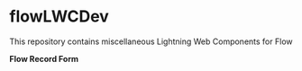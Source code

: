 # flowLWCDev
This repository contains miscellaneous Lightning Web Components for Flow

<b>Flow Record Form</b>

